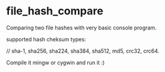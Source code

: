 # file_hash_compare
Comparing  two file hashes with very basic console program.

supported hash cheksum types:

// sha-1, sha256, sha224, sha384, sha512, md5, crc32, crc64.

Compile it mingw or cygwin and run it :)

